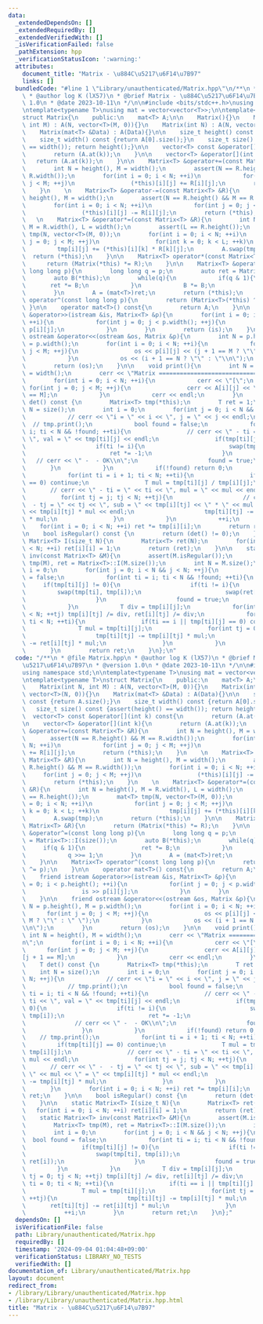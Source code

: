 ```yaml
---
data:
  _extendedDependsOn: []
  _extendedRequiredBy: []
  _extendedVerifiedWith: []
  _isVerificationFailed: false
  _pathExtension: hpp
  _verificationStatusIcon: ':warning:'
  attributes:
    document_title: "Matrix - \u884C\u5217\u6F14\u7B97"
    links: []
  bundledCode: "#line 1 \"Library/unauthenticated/Matrix.hpp\"\n/**\n * @file Matrix.hpp\n\
    \ * @author log K (lX57)\n * @brief Matrix - \u884C\u5217\u6F14\u7B97\n * @version\
    \ 1.0\n * @date 2023-10-11\n */\n\n#include <bits/stdc++.h>\nusing namespace std;\n\
    \ntemplate<typename T>\nusing mat = vector<vector<T>>;\n\ntemplate<typename T>\n\
    struct Matrix{\n    public:\n    mat<T> A;\n\n    Matrix(){}\n    Matrix(int N,\
    \ int M) : A(N, vector<T>(M, 0)){}\n    Matrix(int N) : A(N, vector<T>(N, 0)){}\n\
    \    Matrix(mat<T> &Data) : A(Data){}\n\n    size_t height() const {return A.size();}\n\
    \    size_t width() const {return A[0].size();}\n    size_t size() const {assert(height()\
    \ == width()); return height();}\n\n    vector<T> const &operator[](int k) const{\n\
    \        return (A.at(k));\n    }\n\n    vector<T> &operator[](int k){\n     \
    \   return (A.at(k));\n    }\n\n    Matrix<T> &operator+=(const Matrix<T> &R){\n\
    \        int N = height(), M = width();\n        assert(N == R.height() && M ==\
    \ R.width());\n        for(int i = 0; i < N; ++i)\n            for(int j = 0;\
    \ j < M; ++j)\n                (*this)[i][j] += R[i][j];\n        return (*this);\n\
    \    }\n    \n    Matrix<T> &operator-=(const Matrix<T> &R){\n        int N =\
    \ height(), M = width();\n        assert(N == R.height() && M == R.width());\n\
    \        for(int i = 0; i < N; ++i)\n            for(int j = 0; j < M; ++j)\n\
    \                (*this)[i][j] -= R[i][j];\n        return (*this);\n    }\n \
    \   \n    Matrix<T> &operator*=(const Matrix<T> &R){\n        int N = height(),\
    \ M = R.width(), L = width();\n        assert(L == R.height());\n        mat<T>\
    \ tmp(N, vector<T>(M, 0));\n        for(int i = 0; i < N; ++i)\n            for(int\
    \ j = 0; j < M; ++j)\n                for(int k = 0; k < L; ++k)\n           \
    \         tmp[i][j] += (*this)[i][k] * R[k][j];\n        A.swap(tmp);\n      \
    \  return (*this);\n    }\n\n    Matrix<T> operator*(const Matrix<T> &R){\n  \
    \      return (Matrix(*this) *= R);\n    }\n\n    Matrix<T> &operator^=(const\
    \ long long p){\n        long long q = p;\n        auto ret = Matrix<T>::I(size());\n\
    \        auto B(*this);\n        while(q){\n            if(q & 1){\n         \
    \       ret *= B;\n            }\n            B *= B;\n            q >>= 1;\n\
    \        }\n        A = (mat<T>)ret;\n        return (*this);\n    }\n\n    Matrix<T>\
    \ operator^(const long long p){\n        return (Matrix<T>(*this) ^= p);\n   \
    \ }\n\n    operator mat<T>() const{\n        return A;\n    }\n\n    friend istream\
    \ &operator>>(istream &is, Matrix<T> &p){\n        for(int i = 0; i < p.height();\
    \ ++i){\n            for(int j = 0; j < p.width(); ++j){\n                is >>\
    \ p[i][j];\n            }\n        }\n        return (is);\n    }\n\n    friend\
    \ ostream &operator<<(ostream &os, Matrix &p){\n        int N = p.height(), M\
    \ = p.width();\n        for(int i = 0; i < N; ++i){\n            for(int j = 0;\
    \ j < M; ++j){\n                os << p[i][j] << (j + 1 == M ? \"\" : \" \");\n\
    \            }\n            os << (i + 1 == N ? \"\" : \"\\n\");\n        }\n\
    \        return (os);\n    }\n\n    void print(){\n        int N = height(), M\
    \ = width();\n        cerr << \"Matrix ===============================\\n\";\n\
    \        for(int i = 0; i < N; ++i){\n            cerr << \"[\";\n           \
    \ for(int j = 0; j < M; ++j){\n                cerr << A[i][j] << \" ]\"[j + 1\
    \ == M];\n            }\n            cerr << endl;\n        }\n    }\n\n    T\
    \ det() const {\n        Matrix<T> tmp(*this);\n        T ret = 1;\n        int\
    \ N = size();\n        int i = 0;\n        for(int j = 0; i < N && j < N; ++j){\n\
    \            // cerr << \"i = \" << i << \", j = \" << j << endl;\n          \
    \  // tmp.print();\n            bool found = false;\n            for(int ti =\
    \ i; ti < N && !found; ++ti){\n                // cerr << \" - ti = \" << ti <<\
    \ \", val = \" << tmp[ti][j] << endl;\n                if(tmp[ti][j] != 0){\n\
    \                    if(ti != i){\n                        swap(tmp[ti], tmp[i]);\n\
    \                        ret *= -1;\n                    }\n                 \
    \   // cerr << \" -  - OK\\n\";\n                    found = true;\n         \
    \       }\n            }\n            if(!found) return 0;\n            // tmp.print();\n\
    \            for(int ti = i + 1; ti < N; ++ti){\n                if(tmp[ti][j]\
    \ == 0) continue;\n                T mul = tmp[ti][j] / tmp[i][j];\n         \
    \       // cerr << \" - ti = \" << ti << \", mul = \" << mul << endl;\n      \
    \          for(int tj = j; tj < N; ++tj){\n                    // cerr << \" -\
    \  - tj = \" << tj << \", sub = \" << tmp[i][tj] << \" * \" << mul << \" = \"\
    \ << tmp[i][tj] * mul << endl;\n                    tmp[ti][tj] -= tmp[i][tj]\
    \ * mul;\n                }\n            }\n            ++i;\n        }\n    \
    \    for(int i = 0; i < N; ++i) ret *= tmp[i][i];\n        return ret;\n    }\n\
    \n    bool isRegular() const {\n        return (det() != 0);\n    }\n\n    static\
    \ Matrix<T> I(size_t N){\n        Matrix<T> ret(N);\n        for(int i = 0; i\
    \ < N; ++i) ret[i][i] = 1;\n        return (ret);\n    }\n\n    static Matrix<T>\
    \ inv(const Matrix<T> &M){\n        assert(M.isRegular());\n        Matrix<T>\
    \ tmp(M), ret = Matrix<T>::I(M.size());\n        int N = M.size();\n        int\
    \ i = 0;\n        for(int j = 0; i < N && j < N; ++j){\n            bool found\
    \ = false;\n            for(int ti = i; ti < N && !found; ++ti){\n           \
    \     if(tmp[ti][j] != 0){\n                    if(ti != i){\n               \
    \         swap(tmp[ti], tmp[i]);\n                        swap(ret[ti], ret[i]);\n\
    \                    }\n                    found = true;\n                }\n\
    \            }\n            T div = tmp[i][j];\n            for(int tj = 0; tj\
    \ < N; ++tj) tmp[i][tj] /= div, ret[i][tj] /= div;\n            for(int ti = 0;\
    \ ti < N; ++ti){\n                if(ti == i || tmp[ti][j] == 0) continue;\n \
    \               T mul = tmp[ti][j];\n                for(int tj = 0; tj < N; ++tj){\n\
    \                    tmp[ti][tj] -= tmp[i][tj] * mul;\n                    ret[ti][tj]\
    \ -= ret[i][tj] * mul;\n                }\n            }\n            ++i;\n \
    \       }\n        return ret;\n    }\n};\n"
  code: "/**\n * @file Matrix.hpp\n * @author log K (lX57)\n * @brief Matrix - \u884C\
    \u5217\u6F14\u7B97\n * @version 1.0\n * @date 2023-10-11\n */\n\n#include <bits/stdc++.h>\n\
    using namespace std;\n\ntemplate<typename T>\nusing mat = vector<vector<T>>;\n\
    \ntemplate<typename T>\nstruct Matrix{\n    public:\n    mat<T> A;\n\n    Matrix(){}\n\
    \    Matrix(int N, int M) : A(N, vector<T>(M, 0)){}\n    Matrix(int N) : A(N,\
    \ vector<T>(N, 0)){}\n    Matrix(mat<T> &Data) : A(Data){}\n\n    size_t height()\
    \ const {return A.size();}\n    size_t width() const {return A[0].size();}\n \
    \   size_t size() const {assert(height() == width()); return height();}\n\n  \
    \  vector<T> const &operator[](int k) const{\n        return (A.at(k));\n    }\n\
    \n    vector<T> &operator[](int k){\n        return (A.at(k));\n    }\n\n    Matrix<T>\
    \ &operator+=(const Matrix<T> &R){\n        int N = height(), M = width();\n \
    \       assert(N == R.height() && M == R.width());\n        for(int i = 0; i <\
    \ N; ++i)\n            for(int j = 0; j < M; ++j)\n                (*this)[i][j]\
    \ += R[i][j];\n        return (*this);\n    }\n    \n    Matrix<T> &operator-=(const\
    \ Matrix<T> &R){\n        int N = height(), M = width();\n        assert(N ==\
    \ R.height() && M == R.width());\n        for(int i = 0; i < N; ++i)\n       \
    \     for(int j = 0; j < M; ++j)\n                (*this)[i][j] -= R[i][j];\n\
    \        return (*this);\n    }\n    \n    Matrix<T> &operator*=(const Matrix<T>\
    \ &R){\n        int N = height(), M = R.width(), L = width();\n        assert(L\
    \ == R.height());\n        mat<T> tmp(N, vector<T>(M, 0));\n        for(int i\
    \ = 0; i < N; ++i)\n            for(int j = 0; j < M; ++j)\n                for(int\
    \ k = 0; k < L; ++k)\n                    tmp[i][j] += (*this)[i][k] * R[k][j];\n\
    \        A.swap(tmp);\n        return (*this);\n    }\n\n    Matrix<T> operator*(const\
    \ Matrix<T> &R){\n        return (Matrix(*this) *= R);\n    }\n\n    Matrix<T>\
    \ &operator^=(const long long p){\n        long long q = p;\n        auto ret\
    \ = Matrix<T>::I(size());\n        auto B(*this);\n        while(q){\n       \
    \     if(q & 1){\n                ret *= B;\n            }\n            B *= B;\n\
    \            q >>= 1;\n        }\n        A = (mat<T>)ret;\n        return (*this);\n\
    \    }\n\n    Matrix<T> operator^(const long long p){\n        return (Matrix<T>(*this)\
    \ ^= p);\n    }\n\n    operator mat<T>() const{\n        return A;\n    }\n\n\
    \    friend istream &operator>>(istream &is, Matrix<T> &p){\n        for(int i\
    \ = 0; i < p.height(); ++i){\n            for(int j = 0; j < p.width(); ++j){\n\
    \                is >> p[i][j];\n            }\n        }\n        return (is);\n\
    \    }\n\n    friend ostream &operator<<(ostream &os, Matrix &p){\n        int\
    \ N = p.height(), M = p.width();\n        for(int i = 0; i < N; ++i){\n      \
    \      for(int j = 0; j < M; ++j){\n                os << p[i][j] << (j + 1 ==\
    \ M ? \"\" : \" \");\n            }\n            os << (i + 1 == N ? \"\" : \"\
    \\n\");\n        }\n        return (os);\n    }\n\n    void print(){\n       \
    \ int N = height(), M = width();\n        cerr << \"Matrix ===============================\\\
    n\";\n        for(int i = 0; i < N; ++i){\n            cerr << \"[\";\n      \
    \      for(int j = 0; j < M; ++j){\n                cerr << A[i][j] << \" ]\"\
    [j + 1 == M];\n            }\n            cerr << endl;\n        }\n    }\n\n\
    \    T det() const {\n        Matrix<T> tmp(*this);\n        T ret = 1;\n    \
    \    int N = size();\n        int i = 0;\n        for(int j = 0; i < N && j <\
    \ N; ++j){\n            // cerr << \"i = \" << i << \", j = \" << j << endl;\n\
    \            // tmp.print();\n            bool found = false;\n            for(int\
    \ ti = i; ti < N && !found; ++ti){\n                // cerr << \" - ti = \" <<\
    \ ti << \", val = \" << tmp[ti][j] << endl;\n                if(tmp[ti][j] !=\
    \ 0){\n                    if(ti != i){\n                        swap(tmp[ti],\
    \ tmp[i]);\n                        ret *= -1;\n                    }\n      \
    \              // cerr << \" -  - OK\\n\";\n                    found = true;\n\
    \                }\n            }\n            if(!found) return 0;\n        \
    \    // tmp.print();\n            for(int ti = i + 1; ti < N; ++ti){\n       \
    \         if(tmp[ti][j] == 0) continue;\n                T mul = tmp[ti][j] /\
    \ tmp[i][j];\n                // cerr << \" - ti = \" << ti << \", mul = \" <<\
    \ mul << endl;\n                for(int tj = j; tj < N; ++tj){\n             \
    \       // cerr << \" -  - tj = \" << tj << \", sub = \" << tmp[i][tj] << \" *\
    \ \" << mul << \" = \" << tmp[i][tj] * mul << endl;\n                    tmp[ti][tj]\
    \ -= tmp[i][tj] * mul;\n                }\n            }\n            ++i;\n \
    \       }\n        for(int i = 0; i < N; ++i) ret *= tmp[i][i];\n        return\
    \ ret;\n    }\n\n    bool isRegular() const {\n        return (det() != 0);\n\
    \    }\n\n    static Matrix<T> I(size_t N){\n        Matrix<T> ret(N);\n     \
    \   for(int i = 0; i < N; ++i) ret[i][i] = 1;\n        return (ret);\n    }\n\n\
    \    static Matrix<T> inv(const Matrix<T> &M){\n        assert(M.isRegular());\n\
    \        Matrix<T> tmp(M), ret = Matrix<T>::I(M.size());\n        int N = M.size();\n\
    \        int i = 0;\n        for(int j = 0; i < N && j < N; ++j){\n          \
    \  bool found = false;\n            for(int ti = i; ti < N && !found; ++ti){\n\
    \                if(tmp[ti][j] != 0){\n                    if(ti != i){\n    \
    \                    swap(tmp[ti], tmp[i]);\n                        swap(ret[ti],\
    \ ret[i]);\n                    }\n                    found = true;\n       \
    \         }\n            }\n            T div = tmp[i][j];\n            for(int\
    \ tj = 0; tj < N; ++tj) tmp[i][tj] /= div, ret[i][tj] /= div;\n            for(int\
    \ ti = 0; ti < N; ++ti){\n                if(ti == i || tmp[ti][j] == 0) continue;\n\
    \                T mul = tmp[ti][j];\n                for(int tj = 0; tj < N;\
    \ ++tj){\n                    tmp[ti][tj] -= tmp[i][tj] * mul;\n             \
    \       ret[ti][tj] -= ret[i][tj] * mul;\n                }\n            }\n \
    \           ++i;\n        }\n        return ret;\n    }\n};"
  dependsOn: []
  isVerificationFile: false
  path: Library/unauthenticated/Matrix.hpp
  requiredBy: []
  timestamp: '2024-09-04 01:04:48+09:00'
  verificationStatus: LIBRARY_NO_TESTS
  verifiedWith: []
documentation_of: Library/unauthenticated/Matrix.hpp
layout: document
redirect_from:
- /library/Library/unauthenticated/Matrix.hpp
- /library/Library/unauthenticated/Matrix.hpp.html
title: "Matrix - \u884C\u5217\u6F14\u7B97"
---
```

